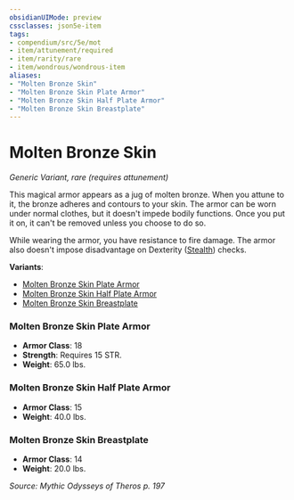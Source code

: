 ```yaml
---
obsidianUIMode: preview
cssclasses: json5e-item
tags:
- compendium/src/5e/mot
- item/attunement/required
- item/rarity/rare
- item/wondrous/wondrous-item
aliases: 
- "Molten Bronze Skin"
- "Molten Bronze Skin Plate Armor"
- "Molten Bronze Skin Half Plate Armor"
- "Molten Bronze Skin Breastplate"
---
```

# Molten Bronze Skin
*Generic Variant, rare (requires attunement)*  


This magical armor appears as a jug of molten bronze. When you attune to it, the bronze adheres and contours to your skin. The armor can be worn under normal clothes, but it doesn't impede bodily functions. Once you put it on, it can't be removed unless you choose to do so.

While wearing the armor, you have resistance to fire damage. The armor also doesn't impose disadvantage on Dexterity ([Stealth](_skills.md#Stealth)) checks.

**Variants**:
- [Molten Bronze Skin Plate Armor](#Molten%20Bronze%20Skin%20Plate%20Armor)
- [Molten Bronze Skin Half Plate Armor](#Molten%20Bronze%20Skin%20Half%20Plate%20Armor)
- [Molten Bronze Skin Breastplate](#Molten%20Bronze%20Skin%20Breastplate)

### Molten Bronze Skin Plate Armor

- **Armor Class**: 18
- **Strength**: Requires 15 STR.
- **Weight**: 65.0 lbs.

### Molten Bronze Skin Half Plate Armor

- **Armor Class**: 15
- **Weight**: 40.0 lbs.

### Molten Bronze Skin Breastplate

- **Armor Class**: 14
- **Weight**: 20.0 lbs.


*Source: Mythic Odysseys of Theros p. 197*